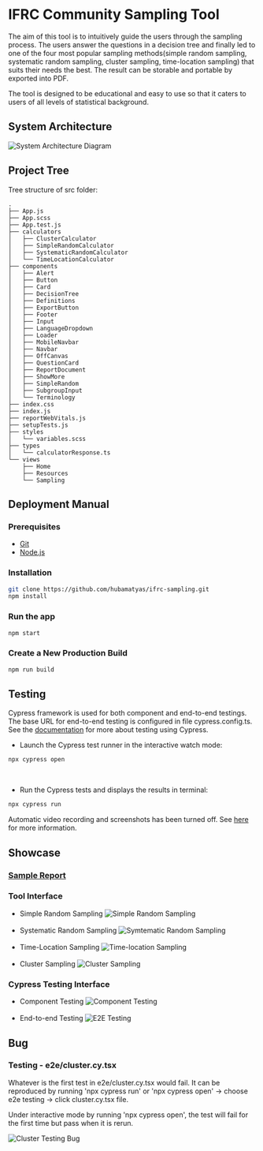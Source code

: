 # IFRC Community Sampling Tool

The aim of this tool is to intuitively guide the users through the sampling process. The users answer the questions in a decision tree and finally led to one of the four most popular sampling methods(simple random sampling, systematic random sampling, cluster sampling, time-location sampling) that suits their needs the best. The result can be storable and portable by exported into PDF.

The tool is designed to be educational and easy to use so that it caters to users of all levels of statistical background.

## System Architecture
![System Architecture Diagram](./public/SystemArchitecture.png)

## Project Tree
Tree structure of src folder:
```
.
├── App.js
├── App.scss
├── App.test.js
├── calculators
│   ├── ClusterCalculator
│   ├── SimpleRandomCalculator
│   ├── SystematicRandomCalculator
│   └── TimeLocationCalculator
├── components
│   ├── Alert
│   ├── Button
│   ├── Card
│   ├── DecisionTree
│   ├── Definitions
│   ├── ExportButton
│   ├── Footer
│   ├── Input
│   ├── LanguageDropdown
│   ├── Loader
│   ├── MobileNavbar
│   ├── Navbar
│   ├── OffCanvas
│   ├── QuestionCard
│   ├── ReportDocument
│   ├── ShowMore
│   ├── SimpleRandom
│   ├── SubgroupInput
│   └── Terminology
├── index.css
├── index.js
├── reportWebVitals.js
├── setupTests.js
├── styles
│   └── variables.scss
├── types
│   └── calculatorResponse.ts
└── views
    ├── Home
    ├── Resources
    └── Sampling
```

## Deployment Manual

### Prerequisites
- [Git](https://git-scm.com/)
- [Node.js](https://nodejs.org/en)

### Installation
```bash
git clone https://github.com/hubamatyas/ifrc-sampling.git
npm install
```

### Run the app
```bash
npm start
```

### Create a New Production Build
```bash
npm run build
```

## Testing

Cypress framework is used for both component and end-to-end testings.\
The base URL for end-to-end testing is configured in file cypress.config.ts.\
See the [documentation](https://docs.cypress.io/) for more about testing using Cypress.
<br>

- Launch the Cypress test runner in the interactive watch mode:
```bash
npx cypress open
```
<br>

- Run the Cypress tests and displays the results in terminal:
```bash
npx cypress run
```
Automatic video recording and screenshots has been turned off. See [here](https://docs.cypress.io/guides/guides/screenshots-and-videos) for more information.


## Showcase

### [Sample Report](./public/sample-report.pdf)

### Tool Interface

- Simple Random Sampling
![Simple Random Sampling](./public/SimpleRandom.png)
<br><br>
- Systematic Random Sampling
![Symtematic Random Sampling](./public/SystematicRandom.png)
<br><br>
- Time-Location Sampling
![Time-location Sampling](./public/TimeLocation.png)
<br><br>
- Cluster Sampling
![Cluster Sampling](./public/Cluster.png)

### Cypress Testing Interface

- Component Testing
![Component Testing](./public/ComponentTesting.png)
<br><br>
- End-to-end Testing
![E2E Testing](./public/E2ETesting.png)

## Bug

### Testing - e2e/cluster.cy.tsx
Whatever is the first test in e2e/cluster.cy.tsx would fail. It can be reproduced by running 'npx cypress run' or 'npx cypress open' -> choose e2e testing -> click cluster.cy.tsx file. 

Under interactive mode by running 'npx cypress open', the test will fail for the first time but pass when it is rerun.

![Cluster Testing Bug](./public/Bug.png)
